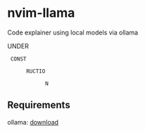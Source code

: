 # nvim-llama

Code explainer using local models via ollama

UNDER 

     CONST

          RUCTIO

                N

## Requirements

ollama: [download](https://ollama.com/download)
